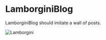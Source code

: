 # LamborginiBlog

LamborginiBlog should imitate a wall of posts. 
<br>

![Lamborgini](https://user-images.githubusercontent.com/8513106/144715783-b8f7a12d-0c62-4036-9f70-982889816403.png)
